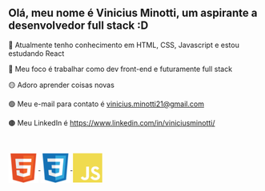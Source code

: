 ## Olá, meu nome é Vinicius Minotti, um aspirante a desenvolvedor full stack :D


🔴 Atualmente tenho conhecimento em HTML, CSS, Javascript e estou estudando React

🔵 Meu foco é trabalhar como dev front-end e futuramente full stack

🟡 Adoro aprender coisas novas

🟢 Meu e-mail para contato é vinicius.minotti21@gmail.com

🟤 Meu LinkedIn é https://www.linkedin.com/in/viniciusminotti/


  
##
  
<div style="display: inline_block"><br>
  <a href="https://github.com/minotti21">
  <img align="center" alt="HTML" height="60" width="60" src="https://raw.githubusercontent.com/devicons/devicon/master/icons/html5/html5-original.svg">
  <img align="center" alt="CSS" height="60" width="60" src="https://raw.githubusercontent.com/devicons/devicon/master/icons/css3/css3-original.svg">
  <img align="center" alt="Js" height="60" width="60" src="https://raw.githubusercontent.com/devicons/devicon/master/icons/javascript/javascript-plain.svg">
</div>



